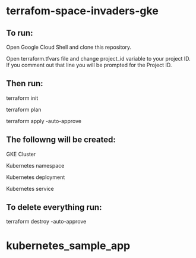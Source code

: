 # terrafom-space-invaders-gke

## To run:

Open Google Cloud Shell and clone this repository.

Open terraform.tfvars file and change project_id variable to your project ID. 
If you comment out that line you will be prompted for the Project ID.

## Then run: 
terraform init

terraform plan

terraform apply -auto-approve

## The followng will be created:
GKE Cluster

Kubernetes namespace

Kubernetes deployment

Kubernetes service


## To delete everything run:
terraform destroy -auto-approve

# kubernetes_sample_app
